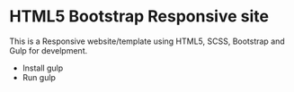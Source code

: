 # HTML5 Bootstrap Responsive site

This is a Responsive website/template using HTML5, SCSS, Bootstrap and Gulp for develpment.

* Install gulp
* Run gulp
